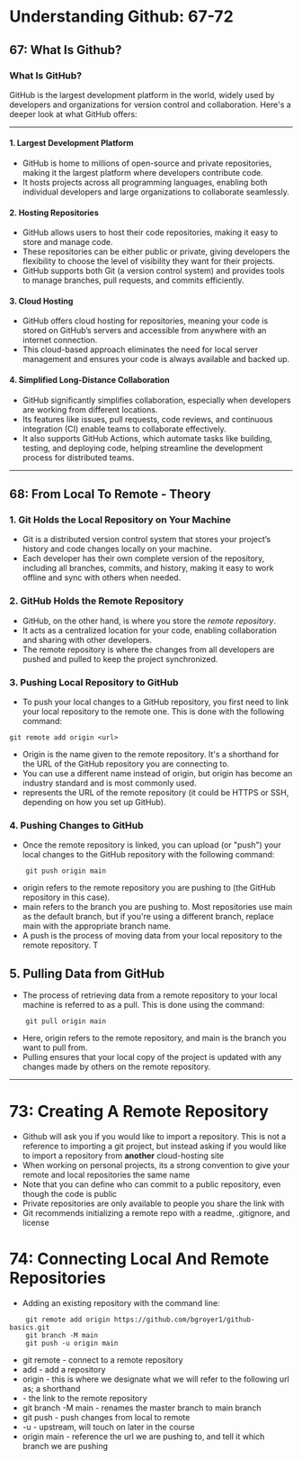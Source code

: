 # Understanding Github: 67-72

## 67: What Is Github?

### What Is GitHub?

GitHub is the largest development platform in the world, widely used by developers and organizations for version control and collaboration. Here's a deeper look at what GitHub offers:

---

#### 1. **Largest Development Platform**
- GitHub is home to millions of open-source and private repositories, making it the largest platform where developers contribute code. 
- It hosts projects across all programming languages, enabling both individual developers and large organizations to collaborate seamlessly.

#### 2. **Hosting Repositories**
- GitHub allows users to host their code repositories, making it easy to store and manage code. 
- These repositories can be either public or private, giving developers the flexibility to choose the level of visibility they want for their projects. 
- GitHub supports both Git (a version control system) and provides tools to manage branches, pull requests, and commits efficiently.

#### 3. **Cloud Hosting**
- GitHub offers cloud hosting for repositories, meaning your code is stored on GitHub’s servers and accessible from anywhere with an internet connection. 
- This cloud-based approach eliminates the need for local server management and ensures your code is always available and backed up.

#### 4. **Simplified Long-Distance Collaboration**
- GitHub significantly simplifies collaboration, especially when developers are working from different locations. 
- Its features like issues, pull requests, code reviews, and continuous integration (CI) enable teams to collaborate effectively. 
- It also supports GitHub Actions, which automate tasks like building, testing, and deploying code, helping streamline the development process for distributed teams.

--- 

## 68: From Local To Remote - Theory

### 1. **Git Holds the Local Repository on Your Machine**
- Git is a distributed version control system that stores your project’s history and code changes locally on your machine. 
- Each developer has their own complete version of the repository, including all branches, commits, and history, making it easy to work offline and sync with others when needed.

### 2. **GitHub Holds the Remote Repository**
- GitHub, on the other hand, is where you store the *remote repository*. 
- It acts as a centralized location for your code, enabling collaboration and sharing with other developers. 
- The remote repository is where the changes from all developers are pushed and pulled to keep the project synchronized.

### 3. **Pushing Local Repository to GitHub**
- To push your local changes to a GitHub repository, you first need to link your local repository to the remote one. This is done with the following command:

```git
git remote add origin <url>
```
- Origin is the name given to the remote repository. It's a shorthand for the URL of the GitHub repository you are connecting to.
- You can use a different name instead of origin, but origin has become an industry standard and is most commonly used.
- <url> represents the URL of the remote repository (it could be HTTPS or SSH, depending on how you set up GitHub).

### 4. Pushing Changes to GitHub

- Once the remote repository is linked, you can upload (or "push") your local changes to the GitHub repository with the following command:

```git
    git push origin main
```
- origin refers to the remote repository you are pushing to (the GitHub repository in this case).
- main refers to the branch you are pushing to. Most repositories use main as the default branch, but if you're using a different branch, replace main with the appropriate branch name.
- A push is the process of moving data from your local repository to the remote repository. T

## 5. Pulling Data from GitHub

- The process of retrieving data from a remote repository to your local machine is referred to as a pull. This is done using the command:

```git
    git pull origin main
```

- Here, origin refers to the remote repository, and main is the branch you want to pull from.
- Pulling ensures that your local copy of the project is updated with any changes made by others on the remote repository.

--- 

# 73: Creating A Remote Repository

- Github will ask you if you would like to import a repository. This is not a reference to importing a git project, but instead asking if you would like to import a repository from **another** cloud-hosting site
- When working on personal projects, its a strong convention to give your remote and local repositories the same name
- Note that you can define who can commit to a public repository, even though the code is public
- Private repositories are only available to people you share the link with
- Git recommends initializing a remote repo with a readme, .gitignore, and license

# 74: Connecting Local And Remote Repositories

- Adding an existing repository with the command line:

```git
    git remote add origin https://github.com/bgroyer1/github-basics.git
    git branch -M main
    git push -u origin main
```

- git remote - connect to a remote repository
- add - add a repository
- origin - this is where we designate what we will refer to the following url as; a shorthand
- <url> - the link to the remote repository
- git branch -M main - renames the master branch to main branch
- git push - push changes from local to remote
- -u - upstream, will touch on later in the course
- origin main - reference the url we are pushing to, and tell it which branch we are pushing